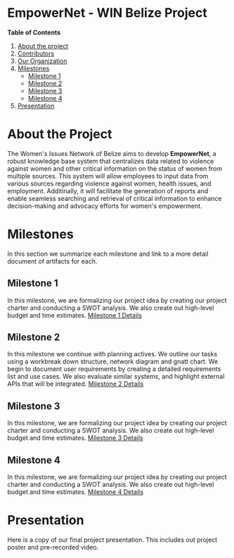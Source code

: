# EmpowerNet - WIN Belize Project

**Table of Contents**
1. [About the project](#about-the-project)
2. [Contributors](https://github.com/cis-famu/capstone-project-design-exemplar/blob/main/Contributors.md)
3. [Our Organization](https://github.com/cis-famu/capstone-project-design-exemplar/blob/main/organization.md)
4. [Milestones](#milestones)
    - [Milestone 1](#milestone-1)
    - [Milestone 2](#milestone-2)
    - [Milestone 3](#milestone-3)
    - [Milestone 4](#milestone-4)
5. [Presentation](#presentation)

# About the Project
The Women's Issues Network of Belize aims to develop **EmpowerNet**, a robust knowledge base system that centralizes data related to violence against women and other critical information on the status of women from multiple sources. This system will allow employees to input data from various sources regarding violence against women, health issues, and employment. Additinally, it will facilitate the generation of reports and enable seamless searching and retrieval of critical information to enhance decision-making and advocacy efforts for women's empowerment.

# Milestones
In this section we summarize each milestone and link to a more detail document of artifacts for each.

## Milestone 1
In this milestone, we are formalizing our project idea by creating our project charter and conducting a SWOT analysis. We also create out high-level budget and time estimates.
[Milestone 1 Details](https://github.com/cis-famu/capstone-project-design-exemplar/blob/main/milestone-1.md)

## Milestone 2
In this milestone we continue with planning actives. We outline our tasks using a workbreak down structure, network diagram and gnatt chart. We begin to document user requirements by creating a detailed requirements list and use cases. We also evaluate similar systems, and highlight external APIs that will be integrated.
[Milestone 2 Details](https://github.com/cis-famu/capstone-project-design-exemplar/blob/main/milestone-2.md)

## Milestone 3
In this milestone, we are formalizing our project idea by creating our project charter and conducting a SWOT analysis. We also create out high-level budget and time estimates.
[Milestone 3 Details]()

## Milestone 4
In this milestone, we are formalizing our project idea by creating our project charter and conducting a SWOT analysis. We also create out high-level budget and time estimates.
[Milestone 4 Details]()

# Presentation
Here is a copy of our final project presentation. This includes out project poster and pre-recorded video.